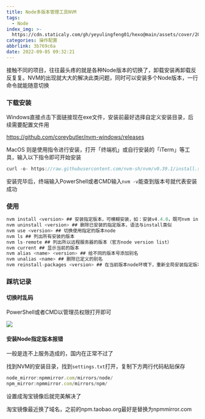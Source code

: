 ```yaml
---
title: Node多版本管理工具NVM
tags:
  - Node
index_img: >-
  https://cdn.staticaly.com/gh/yeyulingfeng01/hexo@main/assets/cover/2022/girl-6738285_640.jpg
categories: 操作配置
abbrlink: 3b769c6a
date: 2022-09-05 09:32:21
---
```


 接触不同的项目，往往最头疼的就是各种Node版本的切换了，卸载安装再卸载反反复复。NVM的出现就大大的解决此类问题，同时可以安装多个Node版本，一行命令就能随意切换

### 下载安装

Windows直接点击下面链接现在exe文件，安装前最好选择自定义安装目录，后续需要配置文件用

https://github.com/coreybutler/nvm-windows/releases

MacOS 则是使用指令进行安装，打开「终端机」或自行安装的「iTerm」等工具，输入以下指令即可开始安装

```js
curl -o- https://raw.githubusercontent.com/nvm-sh/nvm/v0.39.1/install.sh | bash
```

安装完毕后，终端输入PowerShell或者CMD输入`nvm -v`能查到版本号就代表安装成功

### 使用

```js
nvm install <version> ## 安装指定版本，可模糊安装，如：安装v4.4.0，既可nvm install v4.4.0，又可nvm install 4.4
nvm uninstall <version> ## 删除已安装的指定版本，语法与install类似
nvm use <version> ## 切换使用指定的版本node
nvm ls ## 列出所有安装的版本
nvm ls-remote ## 列出所以远程服务器的版本（官方node version list）
nvm current ## 显示当前的版本
nvm alias <name> <version> ## 给不同的版本号添加别名
nvm unalias <name> ## 删除已定义的别名
nvm reinstall-packages <version> ## 在当前版本node环境下，重新全局安装指定版本号的npm包
```

### 踩坑记录

#### 切换时乱码

PowerShell或者CMD以管理员权限打开即可

![](https://cdn.staticaly.com/gh/yeyulingfeng01/hexo@main/assets/hexo/2022/20220905100348.png)

#### 安装Node指定版本报错

一般是连不上服务造成的，国内在正常不过了

找到NVM的安装目录，找到`settings.txt`打开，复制下方两行代码粘贴保存

```js
node_mirror:npmmirror.com/mirrors/node/
npm_mirror:npmmirror.com/mirrors/npm/
```

设置成淘宝镜像后就完美解决了

淘宝镜像最近换了域名，之前的npm.taobao.org最好是替换为npmmirror.com